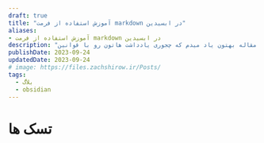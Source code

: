```yaml
---
draft: true
title: "آموزش استفاده از فرمت markdown در ابسیدین"
aliases: 
- آموزش استفاده از فرمت markdown در ابسیدین
description: "توی این مقاله بهتون یاد میدم که چجوری یادداشت هاتون رو با قوانین markdown بنویسید."
publishDate: 2023-09-24
updatedDate: 2023-09-24
# image: https://files.zachshirow.ir/Posts/
tags:
  - بلاگ
  - obsidian
---
```





# تسک ها